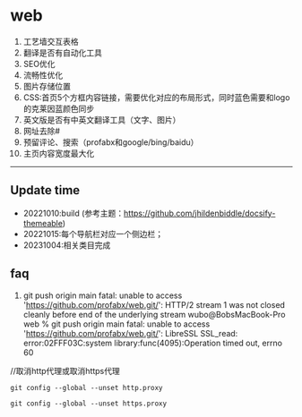 # web


1. 工艺墙交互表格
2. 翻译是否有自动化工具
3. SEO优化
4. 流畅性优化
5. 图片存储位置
6. CSS:首页5个方框内容链接，需要优化对应的布局形式，同时蓝色需要和logo的克莱因蓝颜色同步
7. 英文版是否有中英文翻译工具（文字、图片）
8. 网址去除#
9. 预留评论、搜索（profabx和google/bing/baidu）
10. 主页内容宽度最大化
   



****
## Update time
* 20221010:build (参考主题：https://github.com/jhildenbiddle/docsify-themeable)
* 20221015:每个导航栏对应一个侧边栏；
* 20231004:相关类目完成




## faq

1. git push origin main
fatal: unable to access 'https://github.com/profabx/web.git/': HTTP/2 stream 1 was not closed cleanly before end of the underlying stream
wubo@BobsMacBook-Pro web % git push origin main
fatal: unable to access 'https://github.com/profabx/web.git/': LibreSSL SSL_read: error:02FFF03C:system library:func(4095):Operation timed out, errno 60

//取消http代理或取消https代理 

 ```
git config --global --unset http.proxy
 ```

```
git config --global --unset https.proxy
```
